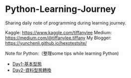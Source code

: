 # Python-Learning-Journey
Sharing daily note of programming during learning journey.


Kaggle: https://www.kaggle.com/tiffanylee
Medium: https://medium.com/@tiffanylee.tiffany
My Blogger: https://yunchenli.github.io/hexotestsite/

Note for Python:（整理some tips while learning Python)
 - [Day1-基本型態](https://github.com/YunChenLi/Tensorflow-Notebook/blob/main/Day1%20-%20基本型態(Basic%20Types))
 - [Day2-資料型態轉換](https://github.com/YunChenLi/Tensorflow-Notebook/blob/main/Day2%20-%20資料型態轉換(Type%20Transformaion))

